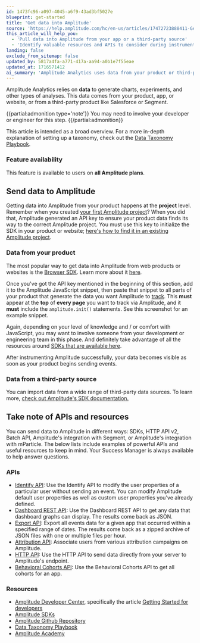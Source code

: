 ```yaml
---
id: 1473fc96-a097-4045-a6f9-43ad3bf5027e
blueprint: get-started
title: 'Get data into Amplitude'
source: 'https://help.amplitude.com/hc/en-us/articles/17472723888411-Get-data-into-Amplitude'
this_article_will_help_you:
  - 'Pull data into Amplitude from your app or a third-party source'
  - 'Identify valuable resources and APIs to consider during instrumentation'
landing: false
exclude_from_sitemap: false
updated_by: 5817a4fa-a771-417a-aa94-a0b1e7f55eae
updated_at: 1716571412
ai_summary: 'Amplitude Analytics uses data from your product or third-party sources to create analyses. You need an API key to send data to Amplitude. The Browser SDK is a common method for web products. Involving developers may be necessary. Various APIs like Identify, Dashboard, and Export are available. Resources like the Developer Center and Academy are helpful. Your data becomes visible once events are sent. You can utilize Amplitude SDKs and APIs like HTTP and Behavioral Cohorts. Your Success Manager can assist with questions.'
---
```

Amplitude Analytics relies on **data** to generate charts, experiments, and other types of analyses. This data comes from your product, app, or website, or from a third-party product like Salesforce or Segment.

{{partial:admonition type='note'}}
You may need to involve your developer or engineer for this step.
{{/partial:admonition}}

This article is intended as a broad overview. For a more in-depth explanation of setting up a taxonomy, check out the [Data Taxonomy Playbook](/docs/data/data-planning-playbook). 

### Feature availability

This feature is available to users on **all Amplitude plans**.

## Send data to Amplitude

Getting data into Amplitude from your product happens at the **project** level. Remember when you created [your first Amplitude project](/docs/get-started/create-project)? When you did that, Amplitude generated an API key to ensure your product data finds its way to the correct Amplitude project. You must use this key to initialize the SDK in your product or website; [here's how to find it in an existing Amplitude project](/docs/admin/account-management/manage-orgs-projects).

### Data from your product

The most popular way to get data into Amplitude from web products or websites is the [Browser SDK](https://www.docs.developers.amplitude.com/data/sdks/browser-2/). Learn more about it [here](https://www.docs.developers.amplitude.com/data/sdks/sdk-quickstart/#initialize-the-library).

Once you've got the API key mentioned in the beginning of this section, add it to the Amplitude JavaScript snippet, then paste that snippet to all parts of your product that generate the data you want Amplitude to [track](/docs/data/create-tracking-plan). This **must** appear at the **top** of **every page** you want to track via Amplitude, and it **must** include the `amplitude.init()` statements. See this screenshot for an example snippet.

Again, depending on your level of knowledge and / or comfort with JavaScript, you may want to involve someone from your development or engineering team in this phase. And definitely take advantage of all the resources around [SDKs that are available here](https://www.docs.developers.amplitude.com/data/sdks/).

After instrumenting Amplitude successfully, your data becomes visible as soon as your product begins sending events.

### Data from a third-party source

You can import data from a wide range of third-party data sources. To learn more, [check out Amplitude's SDK documentation.](https://www.docs.developers.amplitude.com/data/sdks/)

## Take note of APIs and resources

You can send data to Amplitude in different ways: SDKs, HTTP API v2, Batch API, Amplitude's integration with Segment, or Amplitude's integration with mParticle. The below lists include examples of powerful APIs and useful resources to keep in mind. Your Success Manager is always available to help answer questions.

### APIs

* [Identify API](https://www.docs.developers.amplitude.com/analytics/apis/identify-api/): Use the Identify API to modify the user properties of a particular user without sending an event. You can modify Amplitude default user properties as well as custom user properties you've already defined.
* [Dashboard REST API](https://www.docs.developers.amplitude.com/analytics/apis/dashboard-rest-api/): Use the Dashboard REST API to get any data that dashboard graphs can display. The results come back as JSON.
* [Export API](https://www.docs.developers.amplitude.com/analytics/apis/export-api/): Export all events data for a given app that occurred within a specified range of dates. The results come back as a zipped archive of JSON files with one or multiple files per hour.
* [Attribution API](https://www.docs.developers.amplitude.com/analytics/apis/attribution-api/): Associate users from various attribution campaigns on Amplitude.
* [HTTP API](https://www.docs.developers.amplitude.com/analytics/apis/http-v2-api/): Use the HTTP API to send data directly from your server to Amplitude's endpoint.
* [Behavioral Cohorts API](https://www.docs.developers.amplitude.com/analytics/apis/behavioral-cohorts-api/): Use the Behavioral Cohorts API to get all cohorts for an app.

### Resources

* [Amplitude Developer Center](https://www.docs.developers.amplitude.com/), specifically the article [Getting Started for developers](https://www.docs.developers.amplitude.com/getting-started/)
* [Amplitude SDKs](https://www.docs.developers.amplitude.com/data/sources/)
* [Amplitude Github Repository](https://github.com/amplitude?page=1)
* [Data Taxonomy Playbook](/docs/data/data-planning-playbook)
* [Amplitude Academy](https://academy.amplitude.com/)